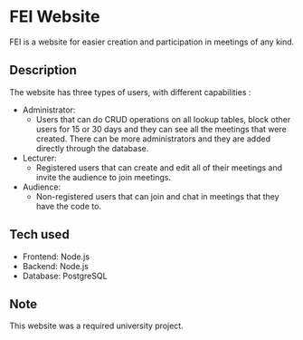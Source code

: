 # FEI Website

FEI is a website for easier creation and participation in meetings of any kind.

## Description

The website has three types of users, with different capabilities :
  - Administrator:
    - Users that can do CRUD operations on all lookup tables, block other users for 15 or 30 days and they can see all the meetings that were created. There can be more administrators and they are added directly through the database.
  - Lecturer:
    - Registered users that can create and edit all of their meetings and invite the audience to join meetings.
  - Audience:
    - Non-registered users that can join and chat in meetings that they have the code to.

## Tech used

- Frontend: Node.js
- Backend: Node.js
- Database: PostgreSQL

## Note

This website was a required university project.
